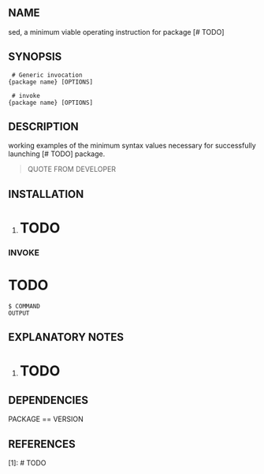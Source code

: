 ## NAME
 sed, a minimum viable operating instruction for package [# TODO]

## SYNOPSIS

```lang-sh
 # Generic invocation
{package name} [OPTIONS]
```

```lang-sh
 # invoke
{package name} [OPTIONS]
```

## DESCRIPTION
working examples of the minimum syntax values necessary for successfully launching [# ️TODO] package.

> QUOTE FROM DEVELOPER

## INSTALLATION

1. # ️TODO

### INVOKE

 # ️TODO


```lang-sh
$ COMMAND
OUTPUT
```

## EXPLANATORY NOTES

1. # ️TODO

## DEPENDENCIES

PACKAGE == VERSION

## REFERENCES

  [1]: # ️TODO

